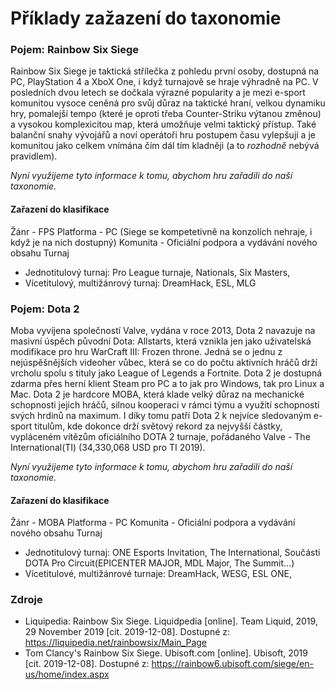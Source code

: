# Příklady zažazení do taxonomie

### Pojem: Rainbow Six Siege

Rainbow Six Siege je taktická střílečka z pohledu první osoby, dostupná na PC, PlayStation 4 a XboX One, i když turnajově se hraje výhradně na PC. V posledních dvou letech se dočkala výrazné popularity a je mezi e-sport komunitou vysoce ceněná pro svůj důraz na taktické hraní, velkou dynamiku hry, pomalejší tempo (které je oproti třeba Counter-Striku výtanou změnou) a vysokou komplexicitou map, která umožňuje velmi taktický přístup. Také balanční snahy vývojářů a noví operátoři hru postupem času vylepšují a je komunitou jako celkem vnímána čím dál tím kladněji (a to *rozhodně* nebývá pravidlem).

*Nyní využijeme tyto informace k tomu, abychom hru zařadili do naší taxonomie.*

#### Zařazení do klasifikace
Žánr - FPS
Platforma - PC (Siege se kompetetivně na konzolích nehraje, i když je na nich dostupný)
Komunita - Oficiální podpora a vydávání nového obsahu 
Turnaj
  - Jednotitulový turnaj: Pro League turnaje, Nationals, Six Masters, 
  - Vícetitulový, multižánrový turnaj: DreamHack, ESL, MLG

### Pojem: Dota 2 

 Moba vyvíjena společností Valve, vydána v roce 2013, Dota 2 navazuje na masivní úspěch původní Dota: Allstarts, která vznikla jen jako uživatelská modifikace pro hru WarCraft III: Frozen throne. Jedná se o jednu z nejúspěšnějších videoher vůbec, která se co do počtu aktivních hráčů drží vrcholu spolu s tituly jako League of Legends a Fortnite. Dota 2 je dostupná zdarma přes herní klient Steam pro PC a to jak pro Windows, tak pro Linux a Mac. Dota 2 je hardcore MOBA, která klade velký důraz na mechanické schopnosti jejich hráčů, silnou kooperaci v rámci týmu a využití schopností svých hrdinů na maximum. I díky tomu patří Dota 2 k nejvíce sledovaným e-sport titulům, kde dokonce drží světový rekord za nejvyšší částky, vypláceném vítězům oficiálního DOTA 2 turnaje, pořádaného Valve - The International(TI) (34,330,068 USD pro TI 2019). 

*Nyní využijeme tyto informace k tomu, abychom hru zařadili do naší taxonomie.*

#### Zařazení do klasifikace
Žánr - MOBA
Platforma - PC
Komunita - Oficiální podpora a vydávání nového obsahu
Turnaj 
  - Jednotitulový turnaj: ONE Esports Invitation, The International, Součásti DOTA Pro Circuit(EPICENTER MAJOR, MDL Major, The Summit...)
  - Vícetitulové, multižánrové turnaje: DreamHack, WESG, ESL ONE, 
### Zdroje

* Liquipedia: Rainbow Six Siege. Liquidpedia [online]. Team Liquid, 2019, 29 November 2019 [cit. 2019-12-08]. Dostupné z: https://liquipedia.net/rainbowsix/Main_Page 
* Tom Clancy's Rainbow Six Siege. Ubisoft.com [online]. Ubisoft, 2019 [cit. 2019-12-08]. Dostupné z: https://rainbow6.ubisoft.com/siege/en-us/home/index.aspx 
